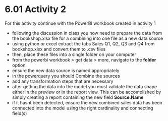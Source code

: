 # 6.01 Activity 2

For this activity continue with the PowerBI workbook created in activity 1 
- following the discussion in class you now need to prepare the data from the bookshop.xlsx file for a combining into one file as a new data source
- using python or excel extract the tabs Sales Q1, Q2, Q3 and Q4 from bookshop.xlsx and convert them to .csv files
- then, place these files into a single folder on your computer 
- from the powerbi workbook > get data > more, navigate to the **folder** option 
- ensure the new data source is named appropriately 
- in the powerquery you should Combine the sources
- add any transformation steps that are necessary
- after getting the data into the model you must validate the data shape either in the preview or in the report view. This can be accomplished by simply creating a report containing the new field **Source.Name** 
- if it hasnt been detected, ensure the new combined sales data has been connected into the model using the right cardinality and connecting field(s) 
